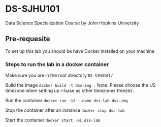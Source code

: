 # DS-SJHU101
Data Science Specialization Course by John Hopkins University

## Pre-requesite
To set up this lab you should be have Docker installed on your machine

### Steps to run the lab in a docker container
Make sure you are in the root directory
`DS-SJHU101/`

Build the Image
`docker build -t dss-img .`
Note: Please choose the US timezone when setting up r-base as other timezones freezez.

Run the container
`docker run -it --name dss-lab dss-img`

Stop the container after an instance
`docker stop dss-lab`

Start the container
`docker start -ai dss-lab`

